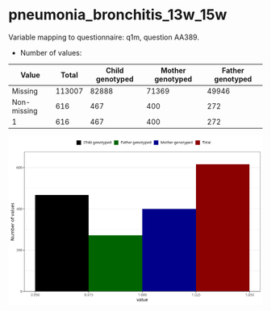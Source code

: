 # pneumonia_bronchitis_13w_15w
Variable mapping to questionnaire: q1m, question AA389.
- Number of values:

| Value | Total | Child genotyped | Mother genotyped | Father genotyped |
| ----- | ----- | --------------- | ---------------- | ---------------- |
| Missing | 113007 | 82888 | 71369 | 49946 |
| Non-missing | 616 | 467 | 400 | 272 |
| 1 | 616 | 467 | 400 | 272 |



![](pneumonia_bronchitis_13w_15w_n.png)



